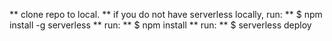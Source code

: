 ** clone repo to local.
** if you do not have serverless locally, run:
  ** $ npm install -g serverless
** run: 
  ** $ npm install
** run: 
  ** $ serverless deploy
  
  
  

